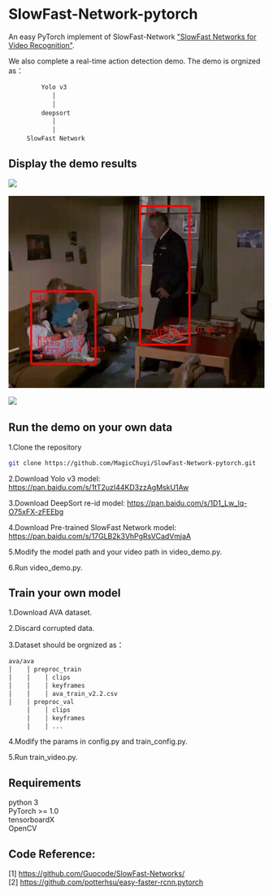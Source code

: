 # SlowFast-Network-pytorch
An easy PyTorch implement of SlowFast-Network ["SlowFast Networks for Video Recognition"](https://arxiv.org/abs/1812.03982).

We also complete a real-time action detection demo. The demo is orgnized as：

```bash
         Yolo v3  
            │    
            │
         deepsort  
            │      
            │ 
     SlowFast Network
 ```
## Display the demo results
![](data/ava.gif)

![](data/saveVideo.gif)

![](data/saveVideo2.gif)

## Run the demo on your own data
1.Clone the repository
```bash
git clone https://github.com/MagicChuyi/SlowFast-Network-pytorch.git
```
2.Download Yolo v3 model: 
https://pan.baidu.com/s/1tT2uzI44KD3zzAgMskU1Aw

3.Download DeepSort re-id model: 
https://pan.baidu.com/s/1D1_Lw_lq-O75xFX-zFEEbg

4.Download Pre-trained SlowFast Network model: 
https://pan.baidu.com/s/17GLB2k3VhPgRsVCadVmjaA

5.Modify the model path and your video path in video_demo.py.

6.Run video_demo.py.
## Train your own model
1.Download AVA dataset.

2.Discard corrupted data.

3.Dataset should be orgnized as：  
```
ava/ava
│    │ preproc_train  
│    │    │ clips
│    │    │ keyframes
│    │    │ ava_train_v2.2.csv
│    │ preproc_val  
     │    │ clips 
     │    │ keyframes 
     │    │ ...   
```
4.Modify the params in config.py and train_config.py. 

5.Run train_video.py.


## Requirements
python 3  
PyTorch >= 1.0  
tensorboardX  
OpenCV  
## Code Reference:
[1] https://github.com/Guocode/SlowFast-Networks/  
[2] https://github.com/potterhsu/easy-faster-rcnn.pytorch 

